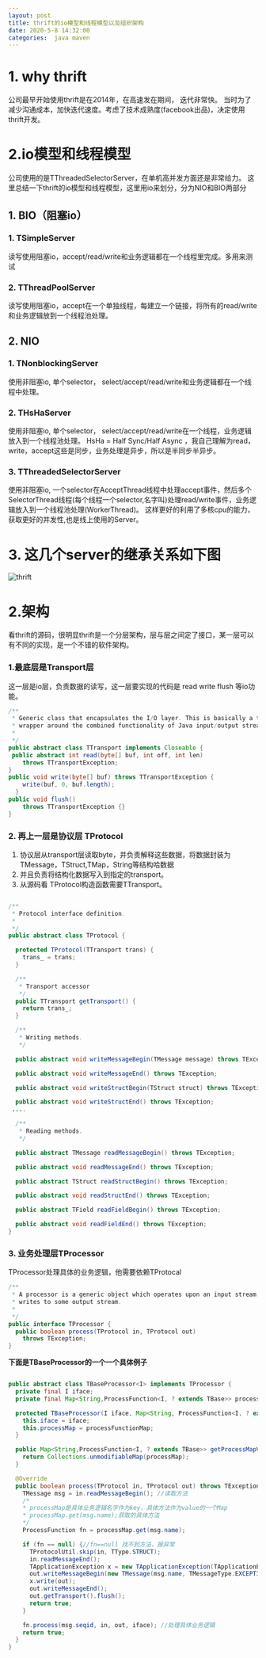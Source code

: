 ```yaml
---
layout: post
title: thrift的io模型和线程模型以及组织架构
date: 2020-5-8 14:32:00
categories:  java maven
---
```


# 1. why thrift
公司最早开始使用thrift是在2014年，在高速发在期间， 迭代非常快。 当时为了减少沟通成本，加快迭代速度。考虑了技术成熟度(facebook出品)，决定使用thrift开发。

# 2.io模型和线程模型
公司使用的是TThreadedSelectorServer，在单机高并发方面还是非常给力。
这里总结一下thrift的io模型和线程模型，这里用io来划分，分为NIO和BIO两部分

## 1. BIO（阻塞io）
### 1. TSimpleServer 
读写使用阻塞io，accept/read/write和业务逻辑都在一个线程里完成。多用来测试

### 2. TThreadPoolServer 
读写使用阻塞io，accept在一个单独线程，每建立一个链接，将所有的read/write 和业务逻辑放到一个线程池处理。

## 2. NIO
### 1. TNonblockingServer 
使用非阻塞io, 单个selector， select/accept/read/write和业务逻辑都在一个线程中处理。

### 2. THsHaServer 
使用非阻塞io, 单个selector， select/accept/read/write在一个线程，业务逻辑放入到一个线程池处理。
HsHa = Half Sync/Half Async ，我自己理解为read，write，accept这些是同步，业务处理是异步，所以是半同步半异步。

### 3. TThreadedSelectorServer 
使用非阻塞io, 一个selector在AcceptThread线程中处理accept事件，然后多个SelectorThread线程(每个线程一个selector,名字叫)处理read/write事件，业务逻辑放入到一个线程池处理(WorkerThread)。
这样更好的利用了多核cpu的能力，获取更好的并发性,也是线上使用的Server。


# 3. 这几个server的继承关系如下图
![thrift](https://raw.githubusercontent.com/QuietListener/quietlistener.github.io/master/images/2020-06-01-thrift-io-thread.jpg)

	

# 2.架构
看thrift的源码，很明显thrift是一个分层架构，层与层之间定了接口，某一层可以有不同的实现，是一个不错的软件架构。

### 1.最底层是Transport层
这一层是io层，负责数据的读写，这一层要实现的代码是
read write flush 等io功能。
```java
/**
 * Generic class that encapsulates the I/O layer. This is basically a thin
 * wrapper around the combined functionality of Java input/output streams.
 *
 */
public abstract class TTransport implements Closeable {
 public abstract int read(byte[] buf, int off, int len)
    throws TTransportException;
}
public void write(byte[] buf) throws TTransportException {
    write(buf, 0, buf.length);
  }
public void flush()
    throws TTransportException {}  
}
```
   
### 2. 再上一层是协议层 TProtocol
1. 协议层从transport层读取byte，并负责解释这些数据，将数据封装为TMessage，TStruct,TMap，String等结构哈数据    
2. 并且负责将结构化数据写入到指定的transport。
3. 从源码看 TProtocol构造函数需要TTransport。

```java

/**
 * Protocol interface definition.
 *
 */
public abstract class TProtocol {

  protected TProtocol(TTransport trans) {
    trans_ = trans;
  }

  /**
   * Transport accessor
   */
  public TTransport getTransport() {
    return trans_;
  }

  /**
   * Writing methods.
   */

  public abstract void writeMessageBegin(TMessage message) throws TException;

  public abstract void writeMessageEnd() throws TException;

  public abstract void writeStructBegin(TStruct struct) throws TException;

  public abstract void writeStructEnd() throws TException;
 ....

  /**
   * Reading methods.
   */

  public abstract TMessage readMessageBegin() throws TException;

  public abstract void readMessageEnd() throws TException;

  public abstract TStruct readStructBegin() throws TException;

  public abstract void readStructEnd() throws TException;

  public abstract TField readFieldBegin() throws TException;

  public abstract void readFieldEnd() throws TException;
}
```  

### 3. 业务处理层TProcessor
TProcessor处理具体的业务逻辑，他需要依赖TProtocal

```java
/**
 * A processor is a generic object which operates upon an input stream and
 * writes to some output stream.
 *
 */
public interface TProcessor {
  public boolean process(TProtocol in, TProtocol out)
    throws TException;
}
```

**下面是TBaseProcessor的一个一个具体例子**
```java

public abstract class TBaseProcessor<I> implements TProcessor {
  private final I iface;
  private final Map<String,ProcessFunction<I, ? extends TBase>> processMap;

  protected TBaseProcessor(I iface, Map<String, ProcessFunction<I, ? extends TBase>> processFunctionMap) {
    this.iface = iface;
    this.processMap = processFunctionMap;
  }

  public Map<String,ProcessFunction<I, ? extends TBase>> getProcessMapView() {
    return Collections.unmodifiableMap(processMap);
  }

  @Override
  public boolean process(TProtocol in, TProtocol out) throws TException {
    TMessage msg = in.readMessageBegin(); //读取方法
    /*
    * processMap是具体业务逻辑名字作为key，具体方法作为value的一个Map
    * processMap.get(msg.name);获取的具体方法
    */
    ProcessFunction fn = processMap.get(msg.name);

    if (fn == null) {//fn==null 找不到方法，报异常
      TProtocolUtil.skip(in, TType.STRUCT);
      in.readMessageEnd();
      TApplicationException x = new TApplicationException(TApplicationException.UNKNOWN_METHOD, "Invalid method name: '"+msg.name+"'");
      out.writeMessageBegin(new TMessage(msg.name, TMessageType.EXCEPTION, msg.seqid));
      x.write(out);
      out.writeMessageEnd();
      out.getTransport().flush();
      return true;
    }

    fn.process(msg.seqid, in, out, iface); //处理具体业务逻辑
    return true;
  }
}

```